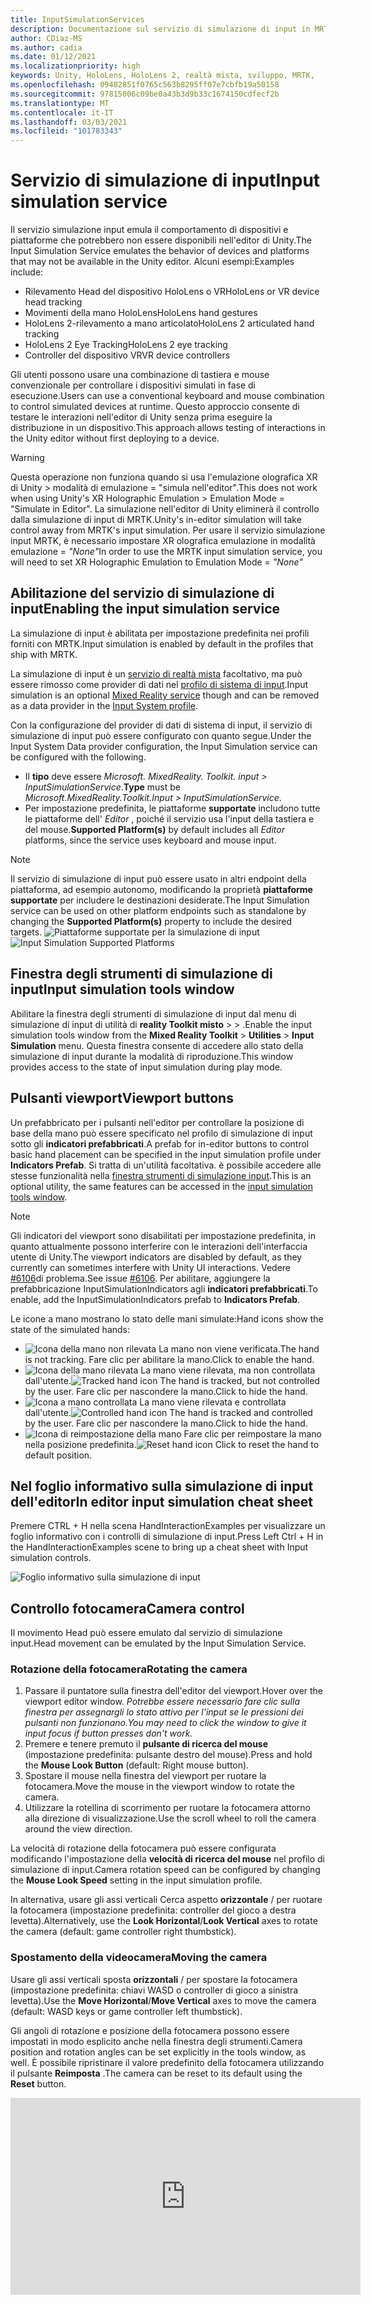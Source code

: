 ```yaml
---
title: InputSimulationServices
description: Documentazione sul servizio di simulazione di input in MRTK
author: CDiaz-MS
ms.author: cadia
ms.date: 01/12/2021
ms.localizationpriority: high
keywords: Unity, HoloLens, HoloLens 2, realtà mista, sviluppo, MRTK,
ms.openlocfilehash: 09482851f0765c563b8295ff07e7cbfb19a50158
ms.sourcegitcommit: 97815006c09be0a43b3d9b33c1674150cdfecf2b
ms.translationtype: MT
ms.contentlocale: it-IT
ms.lasthandoff: 03/03/2021
ms.locfileid: "101783343"
---
```

# <a name="input-simulation-service"></a><span data-ttu-id="87ff1-104">Servizio di simulazione di input</span><span class="sxs-lookup"><span data-stu-id="87ff1-104">Input simulation service</span></span>

<span data-ttu-id="87ff1-105">Il servizio simulazione input emula il comportamento di dispositivi e piattaforme che potrebbero non essere disponibili nell'editor di Unity.</span><span class="sxs-lookup"><span data-stu-id="87ff1-105">The Input Simulation Service emulates the behavior of devices and platforms that may not be available in the Unity editor.</span></span> <span data-ttu-id="87ff1-106">Alcuni esempi:</span><span class="sxs-lookup"><span data-stu-id="87ff1-106">Examples include:</span></span>

* <span data-ttu-id="87ff1-107">Rilevamento Head del dispositivo HoloLens o VR</span><span class="sxs-lookup"><span data-stu-id="87ff1-107">HoloLens or VR device head tracking</span></span>
* <span data-ttu-id="87ff1-108">Movimenti della mano HoloLens</span><span class="sxs-lookup"><span data-stu-id="87ff1-108">HoloLens hand gestures</span></span>
* <span data-ttu-id="87ff1-109">HoloLens 2-rilevamento a mano articolato</span><span class="sxs-lookup"><span data-stu-id="87ff1-109">HoloLens 2 articulated hand tracking</span></span>
* <span data-ttu-id="87ff1-110">HoloLens 2 Eye Tracking</span><span class="sxs-lookup"><span data-stu-id="87ff1-110">HoloLens 2 eye tracking</span></span>
* <span data-ttu-id="87ff1-111">Controller del dispositivo VR</span><span class="sxs-lookup"><span data-stu-id="87ff1-111">VR device controllers</span></span>

<span data-ttu-id="87ff1-112">Gli utenti possono usare una combinazione di tastiera e mouse convenzionale per controllare i dispositivi simulati in fase di esecuzione.</span><span class="sxs-lookup"><span data-stu-id="87ff1-112">Users can use a conventional keyboard and mouse combination to control simulated devices at runtime.</span></span> <span data-ttu-id="87ff1-113">Questo approccio consente di testare le interazioni nell'editor di Unity senza prima eseguire la distribuzione in un dispositivo.</span><span class="sxs-lookup"><span data-stu-id="87ff1-113">This approach allows testing of interactions in the Unity editor without first deploying to a device.</span></span>

> [!WARNING]
> <span data-ttu-id="87ff1-114">Questa operazione non funziona quando si usa l'emulazione olografica XR di Unity > modalità di emulazione = "simula nell'editor".</span><span class="sxs-lookup"><span data-stu-id="87ff1-114">This does not work when using Unity's XR Holographic Emulation > Emulation Mode = "Simulate in Editor".</span></span> <span data-ttu-id="87ff1-115">La simulazione nell'editor di Unity eliminerà il controllo dalla simulazione di input di MRTK.</span><span class="sxs-lookup"><span data-stu-id="87ff1-115">Unity's in-editor simulation will take control away from MRTK's input simulation.</span></span> <span data-ttu-id="87ff1-116">Per usare il servizio simulazione input MRTK, è necessario impostare XR olografica emulazione in modalità emulazione = *"None"*</span><span class="sxs-lookup"><span data-stu-id="87ff1-116">In order to use the MRTK input simulation service, you will need to set XR Holographic Emulation to Emulation Mode = *"None"*</span></span>

## <a name="enabling-the-input-simulation-service"></a><span data-ttu-id="87ff1-117">Abilitazione del servizio di simulazione di input</span><span class="sxs-lookup"><span data-stu-id="87ff1-117">Enabling the input simulation service</span></span>

<span data-ttu-id="87ff1-118">La simulazione di input è abilitata per impostazione predefinita nei profili forniti con MRTK.</span><span class="sxs-lookup"><span data-stu-id="87ff1-118">Input simulation is enabled by default in the profiles that ship with MRTK.</span></span>

<span data-ttu-id="87ff1-119">La simulazione di input è un [servizio di realtà mista](../../out-of-scope/MixedRealityServices.md) facoltativo, ma può essere rimosso come provider di dati nel [profilo di sistema di input](../Input/InputProviders.md).</span><span class="sxs-lookup"><span data-stu-id="87ff1-119">Input simulation is an optional [Mixed Reality service](../../out-of-scope/MixedRealityServices.md) though and can be removed as a data provider in the [Input System profile](../Input/InputProviders.md).</span></span>

<span data-ttu-id="87ff1-120">Con la configurazione del provider di dati di sistema di input, il servizio di simulazione di input può essere configurato con quanto segue.</span><span class="sxs-lookup"><span data-stu-id="87ff1-120">Under the Input System Data provider configuration, the Input Simulation service can be configured with the following.</span></span>

* <span data-ttu-id="87ff1-121">Il **tipo** deve essere *Microsoft. MixedReality. Toolkit. input > InputSimulationService*.</span><span class="sxs-lookup"><span data-stu-id="87ff1-121">**Type** must be *Microsoft.MixedReality.Toolkit.Input > InputSimulationService*.</span></span>
* <span data-ttu-id="87ff1-122">Per impostazione predefinita, le piattaforme **supportate** includono tutte le piattaforme dell' *Editor* , poiché il servizio usa l'input della tastiera e del mouse.</span><span class="sxs-lookup"><span data-stu-id="87ff1-122">**Supported Platform(s)** by default includes all *Editor* platforms, since the service uses keyboard and mouse input.</span></span>

> [!NOTE]
> <span data-ttu-id="87ff1-123">Il servizio di simulazione di input può essere usato in altri endpoint della piattaforma, ad esempio autonomo, modificando la proprietà **piattaforme supportate** per includere le destinazioni desiderate.</span><span class="sxs-lookup"><span data-stu-id="87ff1-123">The Input Simulation service can be used on other platform endpoints such as standalone by changing the **Supported Platform(s)** property to include the desired targets.</span></span>
> <span data-ttu-id="87ff1-124">![Piattaforme supportate per la simulazione di input](../Images/InputSimulation/InputSimulationSupportedPlatforms.gif)</span><span class="sxs-lookup"><span data-stu-id="87ff1-124">![Input Simulation Supported Platforms](../Images/InputSimulation/InputSimulationSupportedPlatforms.gif)</span></span>

## <a name="input-simulation-tools-window"></a><span data-ttu-id="87ff1-125">Finestra degli strumenti di simulazione di input</span><span class="sxs-lookup"><span data-stu-id="87ff1-125">Input simulation tools window</span></span>

<span data-ttu-id="87ff1-126">Abilitare la finestra degli strumenti di simulazione di input dal menu di simulazione di input di utilità di **reality Toolkit misto**  >    >   .</span><span class="sxs-lookup"><span data-stu-id="87ff1-126">Enable the input simulation tools window from the  **Mixed Reality Toolkit** > **Utilities** > **Input Simulation** menu.</span></span> <span data-ttu-id="87ff1-127">Questa finestra consente di accedere allo stato della simulazione di input durante la modalità di riproduzione.</span><span class="sxs-lookup"><span data-stu-id="87ff1-127">This window provides access to the state of input simulation during play mode.</span></span>

## <a name="viewport-buttons"></a><span data-ttu-id="87ff1-128">Pulsanti viewport</span><span class="sxs-lookup"><span data-stu-id="87ff1-128">Viewport buttons</span></span>

<span data-ttu-id="87ff1-129">Un prefabbricato per i pulsanti nell'editor per controllare la posizione di base della mano può essere specificato nel profilo di simulazione di input sotto gli **indicatori prefabbricati**.</span><span class="sxs-lookup"><span data-stu-id="87ff1-129">A prefab for in-editor buttons to control basic hand placement can be specified in the input simulation profile under **Indicators Prefab**.</span></span> <span data-ttu-id="87ff1-130">Si tratta di un'utilità facoltativa. è possibile accedere alle stesse funzionalità nella [finestra strumenti di simulazione input](#input-simulation-tools-window).</span><span class="sxs-lookup"><span data-stu-id="87ff1-130">This is an optional utility, the same features can be accessed in the [input simulation tools window](#input-simulation-tools-window).</span></span>

> [!NOTE]
> <span data-ttu-id="87ff1-131">Gli indicatori del viewport sono disabilitati per impostazione predefinita, in quanto attualmente possono interferire con le interazioni dell'interfaccia utente di Unity.</span><span class="sxs-lookup"><span data-stu-id="87ff1-131">The viewport indicators are disabled by default, as they currently can sometimes interfere with Unity UI interactions.</span></span> <span data-ttu-id="87ff1-132">Vedere [#6106](https://github.com/microsoft/MixedRealityToolkit-Unity/issues/6106)di problema.</span><span class="sxs-lookup"><span data-stu-id="87ff1-132">See issue [#6106](https://github.com/microsoft/MixedRealityToolkit-Unity/issues/6106).</span></span> <span data-ttu-id="87ff1-133">Per abilitare, aggiungere la prefabbricazione InputSimulationIndicators agli **indicatori prefabbricati**.</span><span class="sxs-lookup"><span data-stu-id="87ff1-133">To enable, add the InputSimulationIndicators prefab to **Indicators Prefab**.</span></span>

<span data-ttu-id="87ff1-134">Le icone a mano mostrano lo stato delle mani simulate:</span><span class="sxs-lookup"><span data-stu-id="87ff1-134">Hand icons show the state of the simulated hands:</span></span>

* ![Icona della mano non rilevata](../Images/InputSimulation/MRTK_InputSimulation_HandIndicator_Untracked.png) <span data-ttu-id="87ff1-136">La mano non viene verificata.</span><span class="sxs-lookup"><span data-stu-id="87ff1-136">The hand is not tracking.</span></span> <span data-ttu-id="87ff1-137">Fare clic per abilitare la mano.</span><span class="sxs-lookup"><span data-stu-id="87ff1-137">Click to enable the hand.</span></span>
* <span data-ttu-id="87ff1-138">![Icona della mano rilevata](../Images/InputSimulation/MRTK_InputSimulation_HandIndicator_Tracked.png "Icona della mano rilevata") La mano viene rilevata, ma non controllata dall'utente.</span><span class="sxs-lookup"><span data-stu-id="87ff1-138">![Tracked hand icon](../Images/InputSimulation/MRTK_InputSimulation_HandIndicator_Tracked.png "Tracked hand icon") The hand is tracked, but not controlled by the user.</span></span> <span data-ttu-id="87ff1-139">Fare clic per nascondere la mano.</span><span class="sxs-lookup"><span data-stu-id="87ff1-139">Click to hide the hand.</span></span>
* <span data-ttu-id="87ff1-140">![Icona a mano controllata](../Images/InputSimulation/MRTK_InputSimulation_HandIndicator_Controlled.png "Icona a mano controllata") La mano viene rilevata e controllata dall'utente.</span><span class="sxs-lookup"><span data-stu-id="87ff1-140">![Controlled hand icon](../Images/InputSimulation/MRTK_InputSimulation_HandIndicator_Controlled.png "Controlled hand icon") The hand is tracked and controlled by the user.</span></span> <span data-ttu-id="87ff1-141">Fare clic per nascondere la mano.</span><span class="sxs-lookup"><span data-stu-id="87ff1-141">Click to hide the hand.</span></span>
* <span data-ttu-id="87ff1-142">![Icona di reimpostazione della mano](../Images/InputSimulation/MRTK_InputSimulation_HandIndicator_Reset.png "Icona di reimpostazione della mano") Fare clic per reimpostare la mano nella posizione predefinita.</span><span class="sxs-lookup"><span data-stu-id="87ff1-142">![Reset hand icon](../Images/InputSimulation/MRTK_InputSimulation_HandIndicator_Reset.png "Reset hand icon") Click to reset the hand to default position.</span></span>

## <a name="in-editor-input-simulation-cheat-sheet"></a><span data-ttu-id="87ff1-143">Nel foglio informativo sulla simulazione di input dell'editor</span><span class="sxs-lookup"><span data-stu-id="87ff1-143">In editor input simulation cheat sheet</span></span>

<span data-ttu-id="87ff1-144">Premere CTRL + H nella scena HandInteractionExamples per visualizzare un foglio informativo con i controlli di simulazione di input.</span><span class="sxs-lookup"><span data-stu-id="87ff1-144">Press Left Ctrl + H in the HandInteractionExamples scene to bring up a cheat sheet with Input simulation controls.</span></span>

![Foglio informativo sulla simulazione di input](https://user-images.githubusercontent.com/39840334/86066480-13637f00-ba27-11ea-8814-d222d548f684.gif)

## <a name="camera-control"></a><span data-ttu-id="87ff1-146">Controllo fotocamera</span><span class="sxs-lookup"><span data-stu-id="87ff1-146">Camera control</span></span>

<span data-ttu-id="87ff1-147">Il movimento Head può essere emulato dal servizio di simulazione input.</span><span class="sxs-lookup"><span data-stu-id="87ff1-147">Head movement can be emulated by the Input Simulation Service.</span></span>

### <a name="rotating-the-camera"></a><span data-ttu-id="87ff1-148">Rotazione della fotocamera</span><span class="sxs-lookup"><span data-stu-id="87ff1-148">Rotating the camera</span></span>

1. <span data-ttu-id="87ff1-149">Passare il puntatore sulla finestra dell'editor del viewport.</span><span class="sxs-lookup"><span data-stu-id="87ff1-149">Hover over the viewport editor window.</span></span>
    <span data-ttu-id="87ff1-150">*Potrebbe essere necessario fare clic sulla finestra per assegnargli lo stato attivo per l'input se le pressioni dei pulsanti non funzionano.*</span><span class="sxs-lookup"><span data-stu-id="87ff1-150">*You may need to click the window to give it input focus if button presses don't work.*</span></span>
1. <span data-ttu-id="87ff1-151">Premere e tenere premuto il **pulsante di ricerca del mouse** (impostazione predefinita: pulsante destro del mouse).</span><span class="sxs-lookup"><span data-stu-id="87ff1-151">Press and hold the **Mouse Look Button** (default: Right mouse button).</span></span>
1. <span data-ttu-id="87ff1-152">Spostare il mouse nella finestra del viewport per ruotare la fotocamera.</span><span class="sxs-lookup"><span data-stu-id="87ff1-152">Move the mouse in the viewport window to rotate the camera.</span></span>
1. <span data-ttu-id="87ff1-153">Utilizzare la rotellina di scorrimento per ruotare la fotocamera attorno alla direzione di visualizzazione.</span><span class="sxs-lookup"><span data-stu-id="87ff1-153">Use the scroll wheel to roll the camera around the view direction.</span></span>

<span data-ttu-id="87ff1-154">La velocità di rotazione della fotocamera può essere configurata modificando l'impostazione della **velocità di ricerca del mouse** nel profilo di simulazione di input.</span><span class="sxs-lookup"><span data-stu-id="87ff1-154">Camera rotation speed can be configured by changing the **Mouse Look Speed** setting in the input simulation profile.</span></span>

<span data-ttu-id="87ff1-155">In alternativa, usare gli assi verticali Cerca aspetto **orizzontale** /  per ruotare la fotocamera (impostazione predefinita: controller del gioco a destra levetta).</span><span class="sxs-lookup"><span data-stu-id="87ff1-155">Alternatively, use the **Look Horizontal**/**Look Vertical** axes to rotate the camera (default: game controller right thumbstick).</span></span>

### <a name="moving-the-camera"></a><span data-ttu-id="87ff1-156">Spostamento della videocamera</span><span class="sxs-lookup"><span data-stu-id="87ff1-156">Moving the camera</span></span>

<span data-ttu-id="87ff1-157">Usare gli assi verticali sposta **orizzontali** /  per spostare la fotocamera (impostazione predefinita: chiavi WASD o controller di gioco a sinistra levetta).</span><span class="sxs-lookup"><span data-stu-id="87ff1-157">Use the **Move Horizontal**/**Move Vertical** axes to move the camera (default: WASD keys or game controller left thumbstick).</span></span>

<span data-ttu-id="87ff1-158">Gli angoli di rotazione e posizione della fotocamera possono essere impostati in modo esplicito anche nella finestra degli strumenti.</span><span class="sxs-lookup"><span data-stu-id="87ff1-158">Camera position and rotation angles can be set explicitly in the tools window, as well.</span></span> <span data-ttu-id="87ff1-159">È possibile ripristinare il valore predefinito della fotocamera utilizzando il pulsante **Reimposta** .</span><span class="sxs-lookup"><span data-stu-id="87ff1-159">The camera can be reset to its default using the **Reset** button.</span></span>

<iframe width="560" height="315" src="https://www.youtube.com/embed/Z7L4I1ET7GU" class="center" frameborder="0" allow="accelerometer; encrypted-media; gyroscope; picture-in-picture" allowfullscreen />

## <a name="controller-simulation"></a><span data-ttu-id="87ff1-160">Simulazione del controller</span><span class="sxs-lookup"><span data-stu-id="87ff1-160">Controller simulation</span></span>

<span data-ttu-id="87ff1-161">La simulazione di input supporta i dispositivi controller emulati (ad esempio, i controller di movimento e le mani).</span><span class="sxs-lookup"><span data-stu-id="87ff1-161">The input simulation supports emulated controller devices (i.e. motion controllers and hands).</span></span> <span data-ttu-id="87ff1-162">Questi controller virtuali possono interagire con qualsiasi oggetto che supporti i controller normali, ad esempio pulsanti o oggetti afferrabili.</span><span class="sxs-lookup"><span data-stu-id="87ff1-162">These virtual controllers can interact with any object that supports regular controllers, such as buttons or grabbable objects.</span></span>

### <a name="controller-simulation-mode"></a><span data-ttu-id="87ff1-163">Modalità di simulazione del controller</span><span class="sxs-lookup"><span data-stu-id="87ff1-163">Controller simulation mode</span></span>

<span data-ttu-id="87ff1-164">Nella [finestra strumenti di simulazione input](#input-simulation-tools-window) l'impostazione della **modalità di simulazione del controller predefinita** cambia tra tre modelli di input distinti.</span><span class="sxs-lookup"><span data-stu-id="87ff1-164">In the [input simulation tools window](#input-simulation-tools-window) the **Default Controller Simulation Mode** setting switches between three distinct input models.</span></span> <span data-ttu-id="87ff1-165">Questa modalità predefinita può essere impostata anche nel profilo di simulazione di input.</span><span class="sxs-lookup"><span data-stu-id="87ff1-165">This default mode can also be set in the input simulation profile.</span></span>

* <span data-ttu-id="87ff1-166">*Mano articolata*: simula un dispositivo mano completamente articolato con dati di posizione congiunta.</span><span class="sxs-lookup"><span data-stu-id="87ff1-166">*Articulated Hands*: Simulates a fully articulated hand device with joint position data.</span></span>

   <span data-ttu-id="87ff1-167">Emula il modello di interazione HoloLens 2.</span><span class="sxs-lookup"><span data-stu-id="87ff1-167">Emulates HoloLens 2 interaction model.</span></span>

   <span data-ttu-id="87ff1-168">In questa modalità le interazioni basate sul posizionamento preciso della mano o sull'uso del contatto possono essere simulate.</span><span class="sxs-lookup"><span data-stu-id="87ff1-168">Interactions that are based on the precise positioning of the hand or use touching can be simulated in this mode.</span></span>

* <span data-ttu-id="87ff1-169">*Movimenti della mano*: simula un modello a mano semplificato con tocchi aria e movimenti di base.</span><span class="sxs-lookup"><span data-stu-id="87ff1-169">*Hand Gestures*: Simulates a simplified hand model with air tap and basic gestures.</span></span>

   <span data-ttu-id="87ff1-170">Emula il [modello di interazione HoloLens](https://docs.microsoft.com/windows/mixed-reality/gestures).</span><span class="sxs-lookup"><span data-stu-id="87ff1-170">Emulates [HoloLens interaction model](https://docs.microsoft.com/windows/mixed-reality/gestures).</span></span>

   <span data-ttu-id="87ff1-171">Lo stato attivo è controllato tramite il puntatore a sguardi.</span><span class="sxs-lookup"><span data-stu-id="87ff1-171">Focus is controlled using the Gaze pointer.</span></span> <span data-ttu-id="87ff1-172">Il gesto del *rubinetto d'aria* viene usato per interagire con i pulsanti.</span><span class="sxs-lookup"><span data-stu-id="87ff1-172">The *Air Tap* gesture is used to interact with buttons.</span></span>

* <span data-ttu-id="87ff1-173">*Motion controller*: simula un controller di movimento usato con auricolari VR che funziona in modo analogo a molte interazioni con le mani articolate.</span><span class="sxs-lookup"><span data-stu-id="87ff1-173">*Motion Controller*: Simulates a motion controller used with VR headsets that works similarly to far interactions with Articulated Hands.</span></span>

   <span data-ttu-id="87ff1-174">Emula la cuffia VR con il modello di interazione dei controller.</span><span class="sxs-lookup"><span data-stu-id="87ff1-174">Emulates VR headset with controllers interaction model.</span></span>

   <span data-ttu-id="87ff1-175">I tasti trigger, Acquisisci e menu vengono simulati tramite input da tastiera e mouse.</span><span class="sxs-lookup"><span data-stu-id="87ff1-175">The trigger, grab and menu keys are simulated via keyboard and mouse input.</span></span>

### <a name="simulating-controller-movement"></a><span data-ttu-id="87ff1-176">Simulazione dello spostamento del controller</span><span class="sxs-lookup"><span data-stu-id="87ff1-176">Simulating controller movement</span></span>

<span data-ttu-id="87ff1-177">Premere e tenere premuto il **tasto di manipolazione del controller di sinistra/destra** (impostazione predefinita: spostamento a *sinistra* per il controller sinistro e *lo spazio* per il controller destro) per ottenere il controllo di uno dei controller.</span><span class="sxs-lookup"><span data-stu-id="87ff1-177">Press and hold the **Left/Right Controller Manipulation Key** (default: *Left Shift* for left controller and *Space* for right controller) to gain control of either controller.</span></span> <span data-ttu-id="87ff1-178">Mentre viene premuto il tasto di manipolazione, il controller verrà visualizzato nel viewport.</span><span class="sxs-lookup"><span data-stu-id="87ff1-178">While the manipulation key is pressed, the controller will appear in the viewport.</span></span> <span data-ttu-id="87ff1-179">Una volta rilasciata la chiave di manipolazione, i controller scompariranno dopo un **timeout di Hide del controller** breve.</span><span class="sxs-lookup"><span data-stu-id="87ff1-179">Once the manipulation key is released, the controllers will disappear after a short **Controller Hide Timeout**.</span></span>

<span data-ttu-id="87ff1-180">I controller possono essere attivati e bloccati rispetto alla fotocamera nella [finestra degli strumenti di simulazione di input](#input-simulation-tools-window) o premendo la **chiave del controller di attivazione/disattivazione** (impostazione predefinita: *T* per left e *Y* per Right).</span><span class="sxs-lookup"><span data-stu-id="87ff1-180">Controllers can be toggled on and frozen relative to the camera in the [input simulation tools window](#input-simulation-tools-window) or by pressing the **Toggle Left/Right Controller Key** (default: *T* for left and *Y* for right).</span></span> <span data-ttu-id="87ff1-181">Premere di nuovo il tasto di attivazione per nascondere di nuovo i controller.</span><span class="sxs-lookup"><span data-stu-id="87ff1-181">Press the toggle key again to hide the controllers again.</span></span> <span data-ttu-id="87ff1-182">Per modificare i controller, è necessario che venga mantenuta la **chiave di manipolazione del controller di sinistra/destra** .</span><span class="sxs-lookup"><span data-stu-id="87ff1-182">To manipulate the controllers, the **Left/Right Controller Manipulation Key** needs to be held.</span></span> <span data-ttu-id="87ff1-183">Il doppio tocco della **chiave di manipolazione del controller di sinistra/destra** può anche attivare/disattivare i controller.</span><span class="sxs-lookup"><span data-stu-id="87ff1-183">Double tapping the **Left/Right Controller Manipulation Key** can also toggle the controllers on/off.</span></span>

<span data-ttu-id="87ff1-184">Il movimento del mouse sposterà il controller nel piano di visualizzazione.</span><span class="sxs-lookup"><span data-stu-id="87ff1-184">Mouse movement will move the controller in the view plane.</span></span> <span data-ttu-id="87ff1-185">I controller possono essere spostati in modo più o più vicino alla fotocamera usando la **rotellina del mouse**.</span><span class="sxs-lookup"><span data-stu-id="87ff1-185">Controllers can be moved further or closer to the camera using the **mouse wheel**.</span></span>

<span data-ttu-id="87ff1-186">Per ruotare i controller con il mouse, tenere premuto il tasto di **manipolazione del controller di sinistra/destra** (spostamento *a* *sinistra* o *spazio*) e il **pulsante ruota del controller** (impostazione predefinita: pulsante *sinistro CTRL* ), quindi spostare il mouse per ruotare il controller.</span><span class="sxs-lookup"><span data-stu-id="87ff1-186">To rotate controllers using the mouse, hold both the **Left/Right Controller Manipulation Key** (*Left Shift* or *Space*) *and* the **Controller Rotate Button** (default: *Left Ctrl* button) and then move the mouse to rotate the controller.</span></span> <span data-ttu-id="87ff1-187">La velocità di rotazione del controller può essere configurata modificando l'impostazione della **velocità di rotazione del controller del mouse** nel profilo di simulazione di input.</span><span class="sxs-lookup"><span data-stu-id="87ff1-187">Controller rotation speed can be configured by changing the **Mouse Controller Rotation Speed** setting in the input simulation profile.</span></span>

<span data-ttu-id="87ff1-188">È anche possibile modificare la selezione host della mano nella [finestra strumenti di simulazione input](#input-simulation-tools-window), inclusa la reimpostazione delle lancette per impostazione predefinita.</span><span class="sxs-lookup"><span data-stu-id="87ff1-188">All hand placement can also changed in the [input simulation tools window](#input-simulation-tools-window), including resetting hands to default.</span></span>

### <a name="additional-profile-settings"></a><span data-ttu-id="87ff1-189">Impostazioni del profilo aggiuntive</span><span class="sxs-lookup"><span data-stu-id="87ff1-189">Additional profile settings</span></span>

* <span data-ttu-id="87ff1-190">Il **moltiplicatore di profondità del controller** controlla la sensibilità del movimento di profondità della rotellina del mouse.</span><span class="sxs-lookup"><span data-stu-id="87ff1-190">**Controller Depth Multiplier** controls the sensitivity of the mouse scroll wheel depth movement.</span></span> <span data-ttu-id="87ff1-191">Un numero maggiore accelererà lo zoom del controller.</span><span class="sxs-lookup"><span data-stu-id="87ff1-191">A larger number will speed up controller zoom.</span></span>
* <span data-ttu-id="87ff1-192">La **distanza del controller predefinita** è la distanza iniziale dei controller dalla fotocamera.</span><span class="sxs-lookup"><span data-stu-id="87ff1-192">**Default Controller Distance** is the initial distance of controllers from the camera.</span></span> <span data-ttu-id="87ff1-193">Se si fa clic sui controller dei pulsanti di **reimpostazione** , i controller vengono posizionati a distanza.</span><span class="sxs-lookup"><span data-stu-id="87ff1-193">Clicking the **Reset** button controllers will also place controllers at this distance.</span></span>
* <span data-ttu-id="87ff1-194">La **quantità di jitter del controller** aggiunge un movimento casuale ai controller.</span><span class="sxs-lookup"><span data-stu-id="87ff1-194">**Controller Jitter Amount** adds random motion to controllers.</span></span> <span data-ttu-id="87ff1-195">Questa funzionalità può essere usata per simulare un rilevamento del controller non accurato nel dispositivo e garantire che le interazioni funzionino correttamente con l'input rumoroso.</span><span class="sxs-lookup"><span data-stu-id="87ff1-195">This feature can be used to simulate inaccurate controller tracking on the device, and ensure that interactions work well with noisy input.</span></span>

<iframe width="560" height="315" src="https://www.youtube.com/embed/uRYfwuqsjBQ" class="center" frameborder="0" allow="accelerometer; encrypted-media; gyroscope; picture-in-picture" allowfullscreen />

### <a name="hand-gestures"></a><span data-ttu-id="87ff1-196">Movimenti della mano</span><span class="sxs-lookup"><span data-stu-id="87ff1-196">Hand gestures</span></span>

<span data-ttu-id="87ff1-197">È anche possibile simulare movimenti della mano, ad esempio pizzicare, afferrare, frugare e così via.</span><span class="sxs-lookup"><span data-stu-id="87ff1-197">Hand gestures such as pinching, grabbing, poking, etc. can also be simulated.</span></span>

1. <span data-ttu-id="87ff1-198">Abilitare il controllo della mano usando il **tasto di manipolazione del controller sinistro/destro** (*spostamento a sinistra* o *spazio*)</span><span class="sxs-lookup"><span data-stu-id="87ff1-198">Enable hand control using the **Left/Right Controller Manipulation Key** (*Left Shift* or *Space*)</span></span>

2. <span data-ttu-id="87ff1-199">Durante la manipolazione, premere e tenere premuto un pulsante del mouse per eseguire un movimento di mano.</span><span class="sxs-lookup"><span data-stu-id="87ff1-199">While manipulating, press and hold a mouse button to perform a hand gesture.</span></span>

<span data-ttu-id="87ff1-200">È possibile eseguire il mapping di ognuno dei pulsanti del mouse per trasformare la forma mano in un movimento diverso usando le impostazioni di *movimento della mano sinistra/centrale/destra del mouse* .</span><span class="sxs-lookup"><span data-stu-id="87ff1-200">Each of the mouse buttons can be mapped to transform the hand shape into a different gesture using the *Left/Middle/Right Mouse Hand Gesture* settings.</span></span> <span data-ttu-id="87ff1-201">Il *gesto della mano predefinito* è la forma della mano quando non viene premuto alcun pulsante.</span><span class="sxs-lookup"><span data-stu-id="87ff1-201">The *Default Hand Gesture* is the shape of the hand when no button is pressed.</span></span>

> [!NOTE]
> <span data-ttu-id="87ff1-202">Il gesto del *pizzico* è l'unico gesto che esegue l'azione "Select" a questo punto.</span><span class="sxs-lookup"><span data-stu-id="87ff1-202">The *Pinch* gesture is the only gesture that performs the "Select" action at this point.</span></span>

### <a name="one-hand-manipulation"></a><span data-ttu-id="87ff1-203">Manipolazione a mano singola</span><span class="sxs-lookup"><span data-stu-id="87ff1-203">One-hand manipulation</span></span>

1. <span data-ttu-id="87ff1-204">Premere e tenere premuto il **tasto di manipolazione del controller di sinistra/destra** (*spostamento a sinistra* o *spazio*)</span><span class="sxs-lookup"><span data-stu-id="87ff1-204">Press and hold **Left/Right Controller Manipulation Key** (*Left Shift* or *Space*)</span></span>
2. <span data-ttu-id="87ff1-205">Punto all'oggetto</span><span class="sxs-lookup"><span data-stu-id="87ff1-205">Point at object</span></span>
3. <span data-ttu-id="87ff1-206">Premere il pulsante del mouse per pizzicare</span><span class="sxs-lookup"><span data-stu-id="87ff1-206">Hold mouse button to pinch</span></span>
4. <span data-ttu-id="87ff1-207">Usare il mouse per spostare l'oggetto</span><span class="sxs-lookup"><span data-stu-id="87ff1-207">Use your mouse to move the object</span></span>
5. <span data-ttu-id="87ff1-208">Rilasciare il pulsante del mouse per arrestare l'interazione</span><span class="sxs-lookup"><span data-stu-id="87ff1-208">Release the mouse button to stop interaction</span></span>

<iframe width="560" height="315" src="https://www.youtube.com/embed/rM0xaHam6wM" class="center" frameborder="0" allow="accelerometer; encrypted-media; gyroscope; picture-in-picture" allowfullscreen />

### <a name="two-hand-manipulation"></a><span data-ttu-id="87ff1-209">Manipolazione a due mano</span><span class="sxs-lookup"><span data-stu-id="87ff1-209">Two-hand manipulation</span></span>

<span data-ttu-id="87ff1-210">Per la modifica di oggetti con due mani allo stesso tempo, è consigliabile usare la modalità mano permanente.</span><span class="sxs-lookup"><span data-stu-id="87ff1-210">For manipulating objects with two hands at the same time, the persistent hand mode is recommended.</span></span>

1. <span data-ttu-id="87ff1-211">Premere il tasto di attivazione/disattivazione (*T/Y*) per entrambe le mani.</span><span class="sxs-lookup"><span data-stu-id="87ff1-211">Toggle on both hands by pressing the toggle keys (*T/Y*).</span></span>
1. <span data-ttu-id="87ff1-212">Modificare una mano alla volta:</span><span class="sxs-lookup"><span data-stu-id="87ff1-212">Manipulate one hand at a time:</span></span>
    1. <span data-ttu-id="87ff1-213">Mantenere lo **spazio** per controllare la mano destra</span><span class="sxs-lookup"><span data-stu-id="87ff1-213">Hold **Space** to control the right hand</span></span>
    1. <span data-ttu-id="87ff1-214">Spostare la mano nella posizione in cui si desidera ottenere l'oggetto</span><span class="sxs-lookup"><span data-stu-id="87ff1-214">Move the hand to where you want to grab the object</span></span>
    1. <span data-ttu-id="87ff1-215">Premere il **pulsante sinistro del mouse** per attivare il gesto del *pizzico* .</span><span class="sxs-lookup"><span data-stu-id="87ff1-215">Press the **left mouse button** to activate the *Pinch* gesture.</span></span>
    1. <span data-ttu-id="87ff1-216">Liberare **spazio** per arrestare il controllo della mano destra.</span><span class="sxs-lookup"><span data-stu-id="87ff1-216">Release **Space** to stop controlling the right hand.</span></span> <span data-ttu-id="87ff1-217">La mano verrà bloccata sul posto e verrà bloccata nel movimento del *pizzico* perché non è più manipolata.</span><span class="sxs-lookup"><span data-stu-id="87ff1-217">The hand will be frozen in place and be locked into the *Pinch* gesture since it is no longer being manipulated.</span></span>
1. <span data-ttu-id="87ff1-218">Ripetere il processo con l'altra parte, afferrando lo stesso oggetto in una seconda posizione.</span><span class="sxs-lookup"><span data-stu-id="87ff1-218">Repeat the process with the other hand, grabbing the same object in a second spot.</span></span>
1. <span data-ttu-id="87ff1-219">Ora che entrambe le mani stanno afferrando lo stesso oggetto, è possibile spostarle per eseguire una manipolazione a due mani.</span><span class="sxs-lookup"><span data-stu-id="87ff1-219">Now that both hands are grabbing the same object, you can move either of them to perform two-handed manipulation.</span></span>

<iframe width="560" height="315" src="https://www.youtube.com/embed/Qol5OFNfN14" class="center" frameborder="0" allow="accelerometer; encrypted-media; gyroscope;picture-in-picture" allowfullscreen />

### <a name="ggv-gaze-gesture-and-voice-interaction"></a><span data-ttu-id="87ff1-220">Interazione tra GGV (sguardi, movimenti e voce)</span><span class="sxs-lookup"><span data-stu-id="87ff1-220">GGV (Gaze, Gesture, and Voice) interaction</span></span>

<span data-ttu-id="87ff1-221">Per impostazione predefinita, l'interazione GGV è abilitata nell'editor mentre non vi sono mani articolate presenti nella scena.</span><span class="sxs-lookup"><span data-stu-id="87ff1-221">By default, GGV interaction is enabled in-editor while there are no articulated hands present in the scene.</span></span>

1. <span data-ttu-id="87ff1-222">Ruota la fotocamera per puntare il cursore sullo sguardo all'oggetto interagibile (pulsante destro del mouse)</span><span class="sxs-lookup"><span data-stu-id="87ff1-222">Rotate the camera to point the gaze cursor at the interactable object (right mouse button)</span></span>
1. <span data-ttu-id="87ff1-223">Fare clic e tenendo premuto il **pulsante sinistro del mouse** per interagire</span><span class="sxs-lookup"><span data-stu-id="87ff1-223">Click and hold **left mouse button** to interact</span></span>
1. <span data-ttu-id="87ff1-224">Ruotare nuovamente la fotocamera per modificare l'oggetto</span><span class="sxs-lookup"><span data-stu-id="87ff1-224">Rotate the camera again to manipulate the object</span></span>

<span data-ttu-id="87ff1-225">Per disattivare questa opzione, è possibile attivare o disattivare l'opzione *è abilitata per l'input Hand Free* all'interno del profilo di simulazione di input.</span><span class="sxs-lookup"><span data-stu-id="87ff1-225">You can turn this off by toggling the *Is Hand Free Input Enabled* option inside the Input Simulation Profile.</span></span>

<span data-ttu-id="87ff1-226">Inoltre, è possibile usare le mani simulate per l'interazione GGV</span><span class="sxs-lookup"><span data-stu-id="87ff1-226">In addition, you can use simulated hands for GGV interaction</span></span>

1. <span data-ttu-id="87ff1-227">Abilitare la simulazione GGV cambiando la **modalità di simulazione Hand** in *movimenti* nel [profilo di simulazione di input](#enabling-the-input-simulation-service)</span><span class="sxs-lookup"><span data-stu-id="87ff1-227">Enable GGV simulation by switching **Hand Simulation Mode** to *Gestures* in the [Input Simulation Profile](#enabling-the-input-simulation-service)</span></span>
1. <span data-ttu-id="87ff1-228">Ruota la fotocamera per puntare il cursore sullo sguardo all'oggetto interagibile (pulsante destro del mouse)</span><span class="sxs-lookup"><span data-stu-id="87ff1-228">Rotate the camera to point the gaze cursor at the interactable object (right mouse button)</span></span>
1. <span data-ttu-id="87ff1-229">Mantenere lo **spazio** per controllare la mano destra</span><span class="sxs-lookup"><span data-stu-id="87ff1-229">Hold **Space** to control the right hand</span></span>
1. <span data-ttu-id="87ff1-230">Fare clic e tenendo premuto il **pulsante sinistro del mouse** per interagire</span><span class="sxs-lookup"><span data-stu-id="87ff1-230">Click and hold **left mouse button** to interact</span></span>
1. <span data-ttu-id="87ff1-231">Usare il mouse per spostare l'oggetto</span><span class="sxs-lookup"><span data-stu-id="87ff1-231">Use your mouse to move the object</span></span>
1. <span data-ttu-id="87ff1-232">Rilasciare il pulsante del mouse per arrestare l'interazione</span><span class="sxs-lookup"><span data-stu-id="87ff1-232">Release the mouse button to stop interaction</span></span>

<iframe width="560" height="315" src="https://www.youtube.com/embed/6841rRMdqWw" class="center" frameborder="0" allow="accelerometer; encrypted-media; gyroscope; picture-in-picture" allowfullscreen />

### <a name="motion-controller-interaction"></a><span data-ttu-id="87ff1-233">Interazione del controller di movimento</span><span class="sxs-lookup"><span data-stu-id="87ff1-233">Motion controller interaction</span></span>

<span data-ttu-id="87ff1-234">I controller di movimento simulati possono essere manipolati allo stesso modo delle mani articolate.</span><span class="sxs-lookup"><span data-stu-id="87ff1-234">The simulated motion controllers can be manipulated the same way articulated hands are.</span></span> <span data-ttu-id="87ff1-235">Il modello di interazione è analogo all'interazione tra la mano articolata, mentre il trigger, il tasto di scelta rapida e i tasti di menu vengono mappati rispettivamente al *pulsante sinistro del mouse*, alla chiave *G* e *M* .</span><span class="sxs-lookup"><span data-stu-id="87ff1-235">The interaction model is similar to far interaction of articulated hand while the trigger, grab and menu keys are mapped to *left mouse button*, *G* and *M* key respectively.</span></span>

### <a name="eye-tracking"></a><span data-ttu-id="87ff1-236">Tracciamento oculare</span><span class="sxs-lookup"><span data-stu-id="87ff1-236">Eye tracking</span></span>

<span data-ttu-id="87ff1-237">È possibile abilitare la [simulazione di rilevamento degli occhi](../EyeTracking/EyeTracking_BasicSetup.md#simulating-eye-tracking-in-the-unity-editor) selezionando l'opzione **simula posizione occhio** nel [Profilo simulazione di input](#enabling-the-input-simulation-service).</span><span class="sxs-lookup"><span data-stu-id="87ff1-237">[Eye tracking simulation](../EyeTracking/EyeTracking_BasicSetup.md#simulating-eye-tracking-in-the-unity-editor) can be enabled by checking the **Simulate Eye Position** option in the [Input Simulation Profile](#enabling-the-input-simulation-service).</span></span> <span data-ttu-id="87ff1-238">Questo non deve essere usato con le interazioni di stile GGV o Motion controller (assicurarsi che la **modalità di simulazione del controller predefinito** sia impostata su *mano articolata*).</span><span class="sxs-lookup"><span data-stu-id="87ff1-238">This should not be used with GGV or motion controller style interactions (so ensure that **Default Controller Simulation Mode** is set to *Articulated Hand*).</span></span>

## <a name="see-also"></a><span data-ttu-id="87ff1-239">Vedi anche</span><span class="sxs-lookup"><span data-stu-id="87ff1-239">See also</span></span>

* <span data-ttu-id="87ff1-240">[Profilo di sistema di input](../Input/InputProviders.md).</span><span class="sxs-lookup"><span data-stu-id="87ff1-240">[Input System profile](../Input/InputProviders.md).</span></span>
